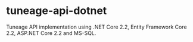 # tuneage-api-dotnet
Tuneage API implementation using .NET Core 2.2, Entity Framework Core 2.2, ASP.NET Core 2.2 and MS-SQL.
